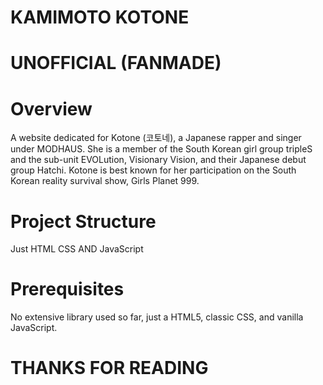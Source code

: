 KAMIMOTO KOTONE
=
UNOFFICIAL (FANMADE)  
=  
Overview  
=
A website dedicated for Kotone (코토네), a Japanese rapper and singer under MODHAUS. She is a member of the South Korean girl group tripleS and the sub-unit EVOLution, Visionary Vision, and their Japanese debut group Hatchi. Kotone is best known for her participation on the South Korean reality survival show, Girls Planet 999.

Project Structure  
=
Just HTML CSS AND JavaScript

Prerequisites  
=
No extensive library used so far, just a HTML5, classic CSS, and vanilla JavaScript.

THANKS FOR READING  
=
